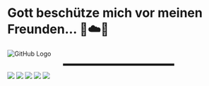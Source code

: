 # Gott beschütze mich vor meinen Freunden... 🙏☁️🚀

![GitHub Logo](https://github.com/md5-loki/media_/blob/main/bannerName.png)

<div align="center">
  <hr width="50%" style="height: 5px;">
</div>

![](https://img.shields.io/badge/OS-Windows%2C%20Manjaro%20Linux-blue)
![](https://img.shields.io/badge/Editor-VS%20Code-blue)
![](https://img.shields.io/badge/Lang-Python-blue)
![](https://img.shields.io/badge/Lang-Javascript-blue)
![](https://img.shields.io/badge/Lang-C#-blue)
<!---
md5-loki/md5-loki is a ✨ special ✨ repository because its `README.md` (this file) appears on your GitHub profile.
You can click the Preview link to take a look at your changes.
--->
